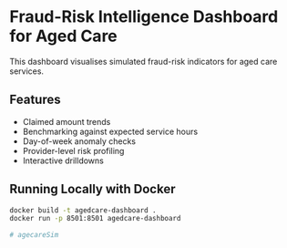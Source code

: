 # Fraud-Risk Intelligence Dashboard for Aged Care

This dashboard visualises simulated fraud-risk indicators for aged care services.

## Features
- Claimed amount trends
- Benchmarking against expected service hours
- Day-of-week anomaly checks
- Provider-level risk profiling
- Interactive drilldowns

## Running Locally with Docker
```bash
docker build -t agedcare-dashboard .
docker run -p 8501:8501 agedcare-dashboard

# agecareSim
